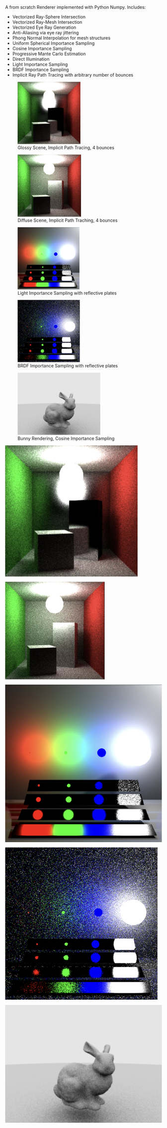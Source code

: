 A from scratch Renderer implemented with Python Numpy. Includes:

- Vectorized Ray-Sphere Intersection
- Vectorized Ray-Mesh Intersection
- Vectorized Eye Ray Generation
- Anti-Aliasing via eye ray jittering
- Phong Normal Interpolation for mesh structures
- Uniform Spherical Importance Sampling
- Cosine Importance Sampling
- Progressive Mante Carlo Estimation
- Direct Illumination
- Light Importance Sampling
- BRDF Importance Sampling 
- Implicit Ray Path Tracing with arbitrary number of bounces

<figure>
    <img src="https://github.com/ibrahimt2/pythonRenderEngine/blob/main/sampleGeneratedImages/Glossy%20Scene%2C%20Implicit%20Path%20Tracing%2C%204%20bounces.png" height="200">
    <figcaption>Glossy Scene, Implicit Path Tracing, 4 bounces</figcaption>
</figure>

<figure>
    <img src="https://github.com/ibrahimt2/pythonRenderEngine/blob/main/sampleGeneratedImages/Diffuse%20Scene%2C%20Implicit%20Path%20Traching%2C%204%20bounces.png" height="200">
    <figcaption>Diffuse Scene, Implicit Path Traching, 4 bounces</figcaption>
</figure>

<figure>
    <img src="https://github.com/ibrahimt2/pythonRenderEngine/blob/main/sampleGeneratedImages/Light%20Importance%20Sampling%20with%20reflective%20plates.png" height="200">
    <figcaption>Light Importance Sampling with reflective plates</figcaption>
</figure>

<figure>
    <img src="https://github.com/ibrahimt2/pythonRenderEngine/blob/main/sampleGeneratedImages/BRDF%20Importance%20Sampling%20with%20reflective%20plates.png" height="200">
    <figcaption>BRDF Importance Sampling with reflective plates</figcaption>
</figure>

<figure>
    <img src="https://github.com/ibrahimt2/pythonRenderEngine/blob/main/sampleGeneratedImages/Bunny%20Rendering%2C%20Cosine%20Importance%20Sampling.png" height="200">
    <figcaption>Bunny Rendering, Cosine Importance Sampling</figcaption>
</figure>

![Glossy Scene, Implicit Path Tracing, 4 bounces](https://github.com/ibrahimt2/pythonRenderEngine/blob/main/sampleGeneratedImages/Glossy%20Scene%2C%20Implicit%20Path%20Tracing%2C%204%20bounces.png "Glossy Scene, Implicit Path Tracing, 4 bounces")

![Diffuse Scene, Implicit Path Traching, 4 bounces](https://github.com/ibrahimt2/pythonRenderEngine/blob/main/sampleGeneratedImages/Diffuse%20Scene%2C%20Implicit%20Path%20Traching%2C%204%20bounces.png "Diffuse Scene, Implicit Path Traching, 4 bounces")

![Light Importance Sampling with reflective plates](https://github.com/ibrahimt2/pythonRenderEngine/blob/main/sampleGeneratedImages/Light%20Importance%20Sampling%20with%20reflective%20plates.png "Light Importance Sampling with reflective plates")

![BRDF Importance Sampling with reflective plates](https://github.com/ibrahimt2/pythonRenderEngine/blob/main/sampleGeneratedImages/BRDF%20Importance%20Sampling%20with%20reflective%20plates.png "BRDF Importance Sampling with reflective plates")

![Bunny Rendering, Cosine Importance Sampling](https://github.com/ibrahimt2/pythonRenderEngine/blob/main/sampleGeneratedImages/Bunny%20Rendering%2C%20Cosine%20Importance%20Sampling.png "Bunny Rendering, Cosine Importance Sampling")